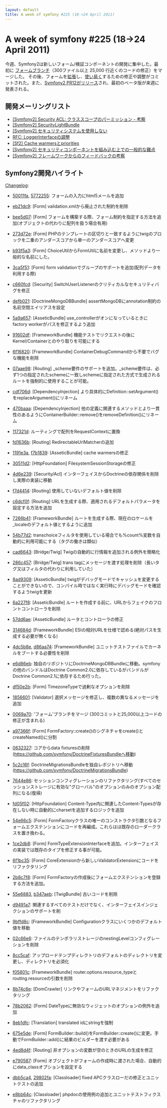 ```yaml
---
layout: default
title: A week of symfony #225 (18->24 April 2011)
---
```


A week of symfony #225 (18->24 April 2011)
==========================================

今週、Symfony2は新しいフォーム/検証コンポーネントの開発に集中した。最初に [フォームブランチ](https://github.com/symfony/symfony/commit/0069a70e42c74205a888aa7b5f1743700b24a51f)（300ファイル以上 25,000 行近くのコードの修正）をマージした。 その後、フォームを[拡張](https://github.com/symfony/symfony/pull/623)し、[使い易く](https://github.com/symfony/symfony/commit/e790587dc22cd52cd0648ad249a54a2ec8f9477d)するための修正や調整がコミットされた。また、[Symfony2 PR12がリリース](http://symfony.com/blog/symfony2-pr12-released)され、最初のベータ版が来週に発表される。

 
開発メーリングリスト
------------------------

  * [[Symfony2] Security ACL: クラススコープのパーミッション - 考察](https://groups.google.com/forum/#!topic/symfony-devs/UR8PmwCAr40)
  * [[Symfony2] SecurityLightBundle](https://groups.google.com/forum/#!topic/symfony-devs/rpGPenSRSCI)
  * [[Symfony2] セキュリティシステムを使用しない](https://groups.google.com/forum/#!topic/symfony-devs/-Mrzh7uvpYc)
  * [RFC: LoggerInterfaceの調整](https://groups.google.com/forum/#!topic/symfony-devs/PAgd80jKn3s)
  * [[Sf2] Cache warmersとpriorities](https://groups.google.com/forum/#!topic/symfony-devs/PI_jrWHzJfk)
  * [[Symfony2] セキュリティコンポーネントを組み込む上での一般的な難点](https://groups.google.com/forum/#!topic/symfony-devs/TIX9Ynl-ZMA)
  * [[Symfony2] フレームワークからのフィードバックの考察](https://groups.google.com/forum/#!topic/symfony-devs/8eEsQZ9kyeY)


Symfony2開発ハイライト
-------------------------------

[Changelog](http://github.com/symfony/symfony/commits/master):

  * [50011fa](http://github.com/symfony/symfony/commit/50011fa344cc399b681b28f0bfc863e8635d34dc "50011fa344cc399b681b28f0bfc863e8635d34dc commit on github"), [5772255](http://github.com/symfony/symfony/commit/57722550de71775b604d25b7e7e5cd48f20ce643 "57722550de71775b604d25b7e7e5cd48f20ce643 commit on github"): フォームの入力にhtml5メールを追加
  * [eb21dc9](http://github.com/symfony/symfony/commit/eb21dc9fea908004dc431734f8ed54d22e36469c "eb21dc9fea908004dc431734f8ed54d22e36469c commit on github"): [Form] validation.xmlから廃止された制約を削除
  * [bee5d07](http://github.com/symfony/symfony/commit/bee5d07d86438d17bb3bab7c5815b57bfbae3aad "bee5d07d86438d17bb3bab7c5815b57bfbae3aad commit on github"): [Form] フォームを構築する際、フォーム制約を指定する方法を追加(オブジェクトの代わりに配列を扱う場合有用)
  * [273d72e](http://github.com/symfony/symfony/commit/273d72ef757d6acd789769bc3df89ccacbf17d8c "273d72ef757d6acd789769bc3df89ccacbf17d8c commit on github"): [Form] PHPのテンプレートの区切りと一致するようにtwigのブロックを二重のアンダースコアから単一のアンダースコアへ変更
  * [b93f5a3](http://github.com/symfony/symfony/commit/b93f5a372ad75508a59e378f60eb331511356660 "b93f5a372ad75508a59e378f60eb331511356660 commit on github"): [Form] ChoiceUtilからFormUtilに名前を変更し、メソッドより一般的な名前にした。

  * [3ca5f51](http://github.com/symfony/symfony/commit/3ca5f513a40bad805ed3e8c05c135489460e8a49 "3ca5f513a40bad805ed3e8c05c135489460e8a49 commit on github"): [Form] form validationでグループのサポートを追加(配列データを利用する際)
  * [c660fcd](http://github.com/symfony/symfony/commit/c660fcd2f2310649eabe94a14d28ce14a1a8b760 "c660fcd2f2310649eabe94a14d28ce14a1a8b760 commit on github"): [Security] SwitchUserListenerのクリティカルなセキュリティバグを修正
  * [defb021](http://github.com/symfony/symfony/commit/defb0218fb1c1ff59b35ac7bbb1d92a84a67fe1a "defb0218fb1c1ff59b35ac7bbb1d92a84a67fe1a commit on github"): [DoctrineMongoDBBundle] assertMongoDBにannotation制約の名前空間エイリアスを設定
  * [5a9a657](http://github.com/symfony/symfony/commit/5a9a65701bed2dbb5924415571b8125c14ddfac8 "5a9a65701bed2dbb5924415571b8125c14ddfac8 commit on github"): [AsseticBundle] use_controllerがオンになっているときにfactory workerがパスを修正するよう追加
  * [91602df](http://github.com/symfony/symfony/commit/91602dfef4051c400b12cf8f13f403c9e10d61f6 "91602dfef4051c400b12cf8f13f403c9e10d61f6 commit on github"): [FrameworkBundle] 機能テストでリクエストの後にKernel/Containerとのやり取りを可能にする
  * [6f16820](http://github.com/symfony/symfony/commit/6f16820328f843b10a35ee04d239e4a7fc2c570f "6f16820328f843b10a35ee04d239e4a7fc2c570f commit on github"): [FrameworkBundle] ContainerDebugCommandから不要でバグな機能を削除
  * [07aae98](http://github.com/symfony/symfony/commit/07aae9849536cb5fdd0d901aa7eb113b5a8c054e "07aae9849536cb5fdd0d901aa7eb113b5a8c054e commit on github"): [Routing] _scheme要件のサポートを追加。_scheme要件は、必ず1つの指定されたschemeに一致しschemeに指定された方式で生成されるルートを強制的に使用することが可能。
  * [cdf706d](http://github.com/symfony/symfony/commit/cdf706d357b8f74acae5e7a29b4982010a854bf9 "cdf706d357b8f74acae5e7a29b4982010a854bf9 commit on github"): [DependencyInjection] より具体的にDefinition::setArgument()をreplaceArgument()にリネーム
  * [470baaa](http://github.com/symfony/symfony/commit/470baaab9f9082c1339a23bf014408040331ea67 "470baaab9f9082c1339a23bf014408040331ea67 commit on github"): [DependencyInjection] 他の定義に関連するメソッドとより一貫性のあるようにContainerBuilder::remove()をremoveDefinition()にリネーム
  * [117321d](http://github.com/symfony/symfony/commit/117321d3c651a0563ed92871be5a732a1a0c4b79 "117321d3c651a0563ed92871be5a732a1a0c4b79 commit on github"): ルーティングで配列をRequestContextに置換
  * [fd1636b](http://github.com/symfony/symfony/commit/fd1636b324b245bd632b67c263a5810672663349 "fd1636b324b245bd632b67c263a5810672663349 commit on github"): [Routing] RedirectableUrlMatcherの追加
  * [1191e3a](http://github.com/symfony/symfony/commit/1191e3aa666662027a1df66381061ff70149c766 "1191e3aa666662027a1df66381061ff70149c766 commit on github"), [f7b1839](http://github.com/symfony/symfony/commit/f7b1839296820c1a7868b3736d8ec318b13118f6 "f7b1839296820c1a7868b3736d8ec318b13118f6 commit on github"): [AsseticBundle] cache warmersの修正
  * [30511d2](http://github.com/symfony/symfony/commit/30511d29658b994c15622a969fe50d9982588c4d "30511d29658b994c15622a969fe50d9982588c4d commit on github"): [HttpFoundation] FilesystemSessionStorageの修正
  * [4d6e239](http://github.com/symfony/symfony/commit/4d6e239f106146a8db6e47795fe8f81e933995ad "4d6e239f106146a8db6e47795fe8f81e933995ad commit on github"): [Security/Acl] インターフェイスからDoctrineの依存関係を削除し実際の実装に移動
  * [f7d4414](http://github.com/symfony/symfony/commit/f7d44148df19d1564f5ce326e080cca33d805e63 "f7d44148df19d1564f5ce326e080cca33d805e63 commit on github"): [Routing] 使用していないデフォルト値を削除
  * [c6dcf0f](http://github.com/symfony/symfony/commit/c6dcf0f8f327adaa5a38033f6b091cf94f47c186 "c6dcf0f8f327adaa5a38033f6b091cf94f47c186 commit on github"): [Routing] URLを生成する際、適用されるデフォルトパラメータを設定する方法を追加
  * [7266b41](http://github.com/symfony/symfony/commit/7266b41aded2db6a88f980431752f25688cb204b "7266b41aded2db6a88f980431752f25688cb204b commit on github"): [FrameworkBundle] ルートを生成する際、現在のロケールを_localeのデフォルト値とするように追加
  * [54b77d2](http://github.com/symfony/symfony/commit/54b77d24dd7e0119d2a2654407db6fa991a5ab9c "54b77d24dd7e0119d2a2654407db6fa991a5ab9c commit on github"): transchoiceフィルタを使用している場合でも%count%変数を自動的に利用可能にする（タグの働きは類似）
  * [cad6643](http://github.com/symfony/symfony/commit/cad6643e776193e5a888b6fbd965aa8058e58bff "cad6643e776193e5a888b6fbd965aa8058e58bff commit on github"): [Bridge/Twig] Twigの自動的に行情報を追加される例外を簡略化
  * [286c457](http://github.com/symfony/symfony/commit/286c45733e47d20d0b40e8454492a5fb66d80875 "286c45733e47d20d0b40e8454492a5fb66d80875 commit on github"): [Bridge/Twig] trans tagにメッセージを渡す処理を削除（長いタグ又はフィルタの代わりに利用していた）
  * [8ad9309](http://github.com/symfony/symfony/commit/8ad93095d489a14969304d9bd30cf2d5337a2198 "8ad93095d489a14969304d9bd30cf2d5337a2198 commit on github"): [AsseticBundle] twigがデバッグモードでキャッシュを変更することができないので、コンパイル時ではなく実行時にデバッグモードを確認するようtwigを更新
  * [6a227f8](http://github.com/symfony/symfony/commit/6a227f858a2a3687459dcda899409150eec24512 "6a227f858a2a3687459dcda899409150eec24512 commit on github"): [AsseticBundle] ルートを作成する前に、URLからフェイクのフロントコントローラを削除
  * [57dd6ae](http://github.com/symfony/symfony/commit/57dd6aef865f82c0b627d2826aeb97b913256381 "57dd6aef865f82c0b627d2826aeb97b913256381 commit on github"): [AsseticBundle] ルータとコントローラの修正
  * [314684d](http://github.com/symfony/symfony/commit/314684df24c81ed2c098d0e48ac214c121311d1b "314684df24c81ed2c098d0e48ac214c121311d1b commit on github"): [FrameworkBundle] ESIの相対URLを仕様で認める(絶対パスを生成する必要が無くなる)
  * [4dc5b8e](http://github.com/symfony/symfony/commit/4dc5b8ec78b7407210a6c9008a59d16975192519 "4dc5b8ec78b7407210a6c9008a59d16975192519 commit on github"), [d86aa74](http://github.com/symfony/symfony/commit/d86aa74e3d68b8e5cf808bedcbf241fe0413649a "d86aa74e3d68b8e5cf808bedcbf241fe0413649a commit on github"): [FrameworkBundle] ユニットテストファイルでカーネルをブートする必要性を削除
  * [e6d86eb](http://github.com/symfony/symfony/commit/e6d86eb9f7b116ab9e926feb3d080402cafef00f "e6d86eb9f7b116ab9e926feb3d080402cafef00f commit on github"): 独自のリポジトリにDoctrineMongoDBBundleに移動。symfonyの他のバンドルはDoctrine Common2.0に依存しているがバンドルがDoctrine Common2.1に依存するため行った。
  * [df50e2b](http://github.com/symfony/symfony/commit/df50e2b161e84f9e2489b33cd5e44214ec742f21 "df50e2b161e84f9e2489b33cd5e44214ec742f21 commit on github"): [Form] TimezoneTypeで過剰なオプションを削除
  * [1856601](http://github.com/symfony/symfony/commit/18566015242b0ee9d4db85f577d0f35ce5b60e1f "18566015242b0ee9d4db85f577d0f35ce5b60e1f commit on github"): [Validator] 選択メッセージを修正し、複数の異なるメッセージを追加
  * [0069a70](http://github.com/symfony/symfony/commit/0069a70e42c74205a888aa7b5f1743700b24a51f "0069a70e42c74205a888aa7b5f1743700b24a51f commit on github"): 'フォーム'ブランチをマージ (300コミットと25,000以上コードの修正が含まれる)
  * [a97366f](http://github.com/symfony/symfony/commit/a97366fbcb75d96bc53916732580c4b88784cad2 "a97366fbcb75d96bc53916732580c4b88784cad2 commit on github"): [Form] FormFactory::create()のシグネチャをcreate()とcreateNamed()に分割
  * [0632327](http://github.com/symfony/symfony/commit/0632327b7781b54c02ab867431c786ed90389dfb "0632327b7781b54c02ab867431c786ed90389dfb commit on github"): コアからdata fixturesの削除(https://github.com/symfony/DoctrineFixturesBundleへ移動)
  * [5c2c16f](http://github.com/symfony/symfony/commit/5c2c16f57e56c3d001d2b219889582f33ac2d391 "5c2c16f57e56c3d001d2b219889582f33ac2d391 commit on github"): DoctrineMigrationsBundleを独自レポジトリへ移動(https://github.com/symfony/DoctrineMigrationsBundle)
  * [7644e86](http://github.com/symfony/symfony/commit/7644e86683464805305b338404ee2f4d90cda286 "7644e86683464805305b338404ee2f4d90cda286 commit on github"): セッションコンフィグレーションのリファクタリング(すべてのセッションストレージに有効な"グローバル"のオプションのみのオプション配列になる(復帰)
  * [fd05f02](http://github.com/symfony/symfony/commit/fd05f02b234aa47625246336d31d0d48bb0026e8 "fd05f02b234aa47625246336d31d0d48bb0026e8 commit on github"): [HttpFoundation] Content-Type内に関連したContent-Typesが存在しない時に自動的にcharsetを追加するロジックを追加
  * [54e66c5](http://github.com/symfony/symfony/commit/54e66c518ff9c2705b3a04200bd12cfc8d207a62 "54e66c518ff9c2705b3a04200bd12cfc8d207a62 commit on github"): [Form] FormFactoryクラスの唯一のコンストラクタ引数となるフォームエクステンションにコードを再編成。これらはは既存のローダークラスを置き換わる。
  * [1ce2db8](http://github.com/symfony/symfony/commit/1ce2db87e2e50f0269870c6bdf1c2d13729a9ab3 "1ce2db87e2e50f0269870c6bdf1c2d13729a9ab3 commit on github"): [Form] FormTypeExtensionInterfaceを追加。インターフェイスの実装では既存のタイプを修正する事が可能。
  * [6f1bc35](http://github.com/symfony/symfony/commit/6f1bc356a84208a5897e18719fd1287e68add868 "6f1bc356a84208a5897e18719fd1287e68add868 commit on github"): [Form] CoreExtensionから新しいValidatorExtensionにコードをリファクタリング
  * [2b8c7f8](http://github.com/symfony/symfony/commit/2b8c7f84b502007e2d4c8b1e62254492f88badcd "2b8c7f84b502007e2d4c8b1e62254492f88badcd commit on github"): [Form] FormFactoryの作成後にフォームエクステンションを登録する方法を追加。
  * [55e6883](http://github.com/symfony/symfony/commit/55e6883a88267f89ce8cfd253d3602bfa66f5724 "55e6883a88267f89ce8cfd253d3602bfa66f5724 commit on github"), [b347aeb](http://github.com/symfony/symfony/commit/b347aebee89af83b375e3b627b85af40c112edef "b347aebee89af83b375e3b627b85af40c112edef commit on github"): [TwigBundle] 古いコードを削除
  * [d9491a7](http://github.com/symfony/symfony/commit/d9491a743e46ed3e4cb04e6b680c3506a6791bcd "d9491a743e46ed3e4cb04e6b680c3506a6791bcd commit on github"): 関連するすべてのテストだけでなく、インターフェイスインジェクションのサポートを削
  * [9bffd8c](http://github.com/symfony/symfony/commit/9bffd8c2dbd8717a6ec1f7f18f74eea075978fb5 "9bffd8c2dbd8717a6ec1f7f18f74eea075978fb5 commit on github"): [FrameworkBundle] Configurationクラスにいくつかのデフォルト値を移動
  * [02c66e6](http://github.com/symfony/symfony/commit/02c66e658cb8aef8cb1a2361a288112b58ee34f7 "02c66e658cb8aef8cb1a2361a288112b58ee34f7 commit on github"): ファイルのテンポラリストレージのnestingLevelコンフィグレーションを削除
  * [8cc5caf](http://github.com/symfony/symfony/commit/8cc5caf1f3ca463af4bf23bad303ebfff0a5b112 "8cc5caf1f3ca463af4bf23bad303ebfff0a5b112 commit on github"): アップロードテンプディレクトリのデフォルトのディレクトリを変更し、ディレクトリを必須化
  * [f05801c](http://github.com/symfony/symfony/commit/f05801cace025986c90dc7a3b8289b9152ac9c1a "f05801cace025986c90dc7a3b8289b9152ac9c1a commit on github"): [FrameworkBundle] router.options.resource_typeとrouting.resourceの引数を削除
  * [8b74c6e](http://github.com/symfony/symfony/commit/8b74c6eb9c107d2a33e1ffacba583ca68d9ee020 "8b74c6eb9c107d2a33e1ffacba583ca68d9ee020 commit on github"): [DomCrawler] リンクやフォームのURLマネジメントをリファクタリング
  * [78b2062](http://github.com/symfony/symfony/commit/78b2062c5e81ece3afcadeeb4ee6c5ee6a9bad3d "78b2062c5e81ece3afcadeeb4ee6c5ee6a9bad3d commit on github"): [Form] DateTypeに無効なウィジェットのオプションの例外を追加
  * [8eb1dfc](http://github.com/symfony/symfony/commit/8eb1dfc6a06ec82f98661aba5016c18e90264f34 "8eb1dfc6a06ec82f98661aba5016c18e90264f34 commit on github"): [Translation] translated idにstringを強制
  * [675e5de](http://github.com/symfony/symfony/commit/675e5ded9ebd8684bd1ff6fba1df835892da7f88 "675e5ded9ebd8684bd1ff6fba1df835892da7f88 commit on github"): [Form] FormBuilder::build()をFormBuilder::create()に変更。手動でFormBuilder::add()に結果のビルダーを渡す必要がある
  * [4ed8d4f](http://github.com/symfony/symfony/commit/4ed8d4f6b5699ffe564205ce4c9cb1785bf8e12c "4ed8d4f6b5699ffe564205ce4c9cb1785bf8e12c commit on github"): [Routing] 非オプションの変数が空のときのURLの生成を修正
  * [e790587](http://github.com/symfony/symfony/commit/e790587dc22cd52cd0648ad249a54a2ec8f9477d "e790587dc22cd52cd0648ad249a54a2ec8f9477d commit on github"): [Form] オブジェクトがフォームの作成時に渡された場合、自動的にdata_classオプションを設定する
  * [dbb5ca4](http://github.com/symfony/symfony/commit/dbb5ca459dc0a191c488aab234c7bd74a3723cd5 "dbb5ca459dc0a191c488aab234c7bd74a3723cd5 commit on github"), [29802fa](http://github.com/symfony/symfony/commit/29802faef42526b467ee3d618fb706bc2d4646dd "29802faef42526b467ee3d618fb706bc2d4646dd commit on github"): [Classloader] fixed APCクラスローだの修正とユニットテストの追加
  * [e8bb64c](http://github.com/symfony/symfony/commit/e8bb64c17c9ef0a9c6a3d65a5aeb05be2ddf5642 "e8bb64c17c9ef0a9c6a3d65a5aeb05be2ddf5642 commit on github"): [Classloader] phpdocの使用例の追加とユニットテストフィクスチャのリファクタリング


